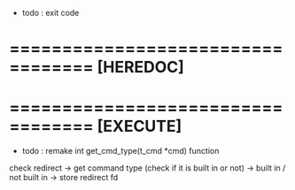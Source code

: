 * todo : exit code

==================================
[HEREDOC]
==================================



==================================
[EXECUTE]
==================================
* todo : remake int get_cmd_type(t_cmd *cmd) function

check redirect -> 
get command type (check if it is built in or not) ->
built in / not built in ->
store redirect fd
